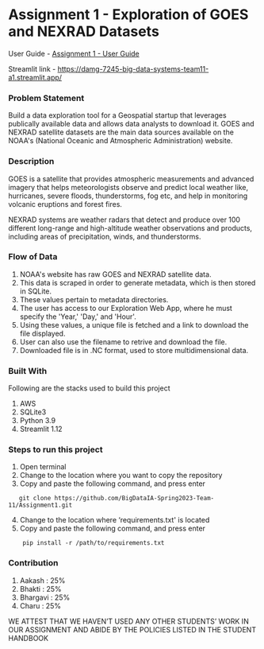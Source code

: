 # Assignment 1 - Exploration of GOES and NEXRAD Datasets

User Guide - <a href="https://codelabs-preview.appspot.com/?file_id=1v2jj_bQJpwtmxfWo0UQGzHoUTUWs1IgEg0U8v_IYf_I#0">Assignment 1 - User Guide</a>

Streamlit link - https://damg-7245-big-data-systems-team11-a1.streamlit.app/

<h3> Problem Statement </h3>
Build a data exploration tool for a Geospatial startup that leverages publically available data and allows data analysts to download it. GOES and NEXRAD satellite datasets are the main data sources available on the NOAA's (National Oceanic and Atmospheric Administration) website.

<h3> Description </h3>

GOES is a satellite that provides atmospheric measurements and advanced imagery that helps meteorologists observe and predict local weather like, hurricanes, severe floods, thunderstorms, fog etc, and help in monitoring volcanic eruptions and forest fires.

NEXRAD systems are weather radars that detect and produce over 100 different long-range and high-altitude weather observations and products, including areas of precipitation, winds, and thunderstorms.

<h3> Flow of Data</h3>

1. NOAA's website has raw GOES and NEXRAD satellite data.
2. This data is scraped in order to generate metadata, which is then stored in SQLite.
3. These values pertain to metadata directories.
4. The user has access to our Exploration Web App, where he must specify the 'Year,' 'Day,' and 'Hour'.
5. Using these values, a unique file is fetched and a link to download the file displayed.
8. User can also use the filename to retrive and download the file.
9. Downloaded file is in .NC format, used to store multidimensional data.

<h3> Built With </h3>

Following are the stacks used to build this project

1. AWS
2. SQLite3
3. Python 3.9
4. Streamlit 1.12

<h3> Steps to run this project </h3>

1. Open terminal
2. Change to the location where you want to copy the repository
3. Copy and paste the following command, and press enter
```
   git clone https://github.com/BigDataIA-Spring2023-Team-11/Assignment1.git
```
4. Change to the location where ‘requirements.txt' is located
5. Copy and paste the following command, and press enter
```
    pip install -r /path/to/requirements.txt
```


<h3> Contribution </h3>

1. Aakash : 25%
2. Bhakti : 25%
3. Bhargavi : 25%
4. Charu : 25%

WE ATTEST THAT WE HAVEN’T USED ANY OTHER STUDENTS’ WORK IN OUR ASSIGNMENT AND ABIDE BY THE POLICIES LISTED IN THE STUDENT HANDBOOK
